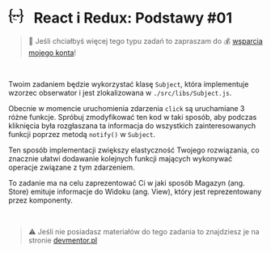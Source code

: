 # [![](../assets/img/logo-readme2.jpg)](https://devmentor.pl) &nbsp; React i Redux: Podstawy #01

> :loudspeaker: Jeśli chciałbyś więcej tego typu zadań to zapraszam do :moneybag: [wsparcia mojego konta](https://github.com/sponsors/devmentor-pl)!

&nbsp;

Twoim zadaniem będzie wykorzystać klasę `Subject`, która implementuje wzorzec obserwator i jest zlokalizowana w `./src/libs/Subject.js`. 

Obecnie w momencie uruchomienia zdarzenia `click` są uruchamiane 3 różne funkcje. Spróbuj zmodyfikować ten kod w taki sposób, aby podczas kliknięcia była rozgłaszana ta informacja do wszystkich zainteresowanych funkcji poprzez metodą `notify()` w `Subject`.

Ten sposób implementacji zwiększy elastyczność Twojego rozwiązania, co znacznie ułatwi dodawanie kolejnych funkcji mających wykonywać operacje związane z tym zdarzeniem.

To zadanie ma na celu zaprezentować Ci w jaki sposób Magazyn (ang. Store) emituje informacje do Widoku (ang. View), który jest reprezentowany przez komponenty.

&nbsp;

> :warning: Jeśli nie posiadasz materiałów do tego zadania to znajdziesz je na stronie [devmentor.pl](https://devmentor.pl)